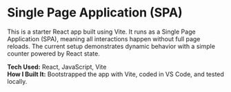 # Single Page Application (SPA)

This is a starter React app built using Vite. It runs as a Single Page Application (SPA), meaning all interactions happen without full page reloads. The current setup demonstrates dynamic behavior with a simple counter powered by React state.

**Tech Used:** React, JavaScript, Vite  
**How I Built It:** Bootstrapped the app with Vite, coded in VS Code, and tested locally.
